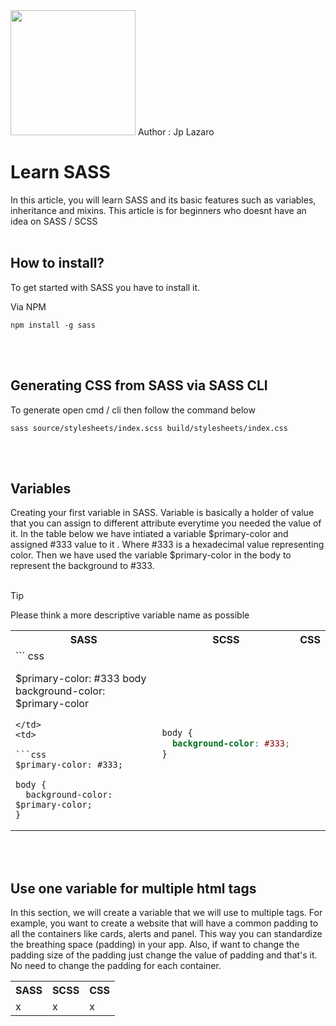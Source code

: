
<img src="https://sass-lang.com/assets/img/logos/logo.svg" width="200" height="200">
Author : Jp Lazaro  


# Learn SASS
In this article, you will learn SASS and its basic features such as variables, inheritance and mixins.
This article is for beginners who doesnt have an idea on SASS / SCSS
<br><br>



## How to install?
To get started with SASS you have to install it.

Via NPM

```
npm install -g sass
```
<br><br>


## Generating CSS from SASS via SASS CLI
To generate open cmd / cli then follow the command below
```
sass source/stylesheets/index.scss build/stylesheets/index.css
```
<br><br>

## Variables
Creating your first variable in SASS. 
Variable is basically a holder of value that you can assign to different attribute everytime you needed the value of it.
In the table below we have intiated a variable $primary-color and assigned #333 value to it . Where #333 is a hexadecimal value representing color.
Then we have used the variable $primary-color in the body to represent the background to #333.
<br><br>
 > [!TIP]
> Please think a more descriptive variable name as possible
<table>
<tr>
<th> SASS </th>
<th> SCSS </th> 
<th> CSS </th>
</tr>
<tr>
<td> 
``` css
 
$primary-color: #333
body 
  background-color: $primary-color
  
``` 
</td>
<td>
 
```css 
$primary-color: #333;

body { 
  background-color: $primary-color;
}
```

</td>
<td>
 
```css  

body { 
  background-color: #333;
}
```

</td>
</tr>
</table>

<br><br>

## Use one variable for multiple html tags
In this section, we will create a variable that we will use to multiple tags.
For example, you want to create a website that will have a common padding to all the containers like cards,  alerts and panel. 
This way you can standardize the breathing space (padding) in your app. Also, if  want to change the padding size of the padding just change the value of padding and that's it.
No need to change the padding for each container. 

<table>
<tr>
<th> SASS </th>
<th> SCSS </th> 
<th> CSS </th>
</tr>
<tr>
<td>
 x
</td>
<td>
 x
</td>
<td>
 x
</td>
</tr>
</table>

<br><br>


 



